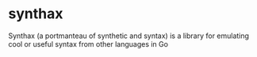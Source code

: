 # synthax
 Synthax (a portmanteau of synthetic and syntax) is a library for emulating cool or useful syntax from other languages in Go
